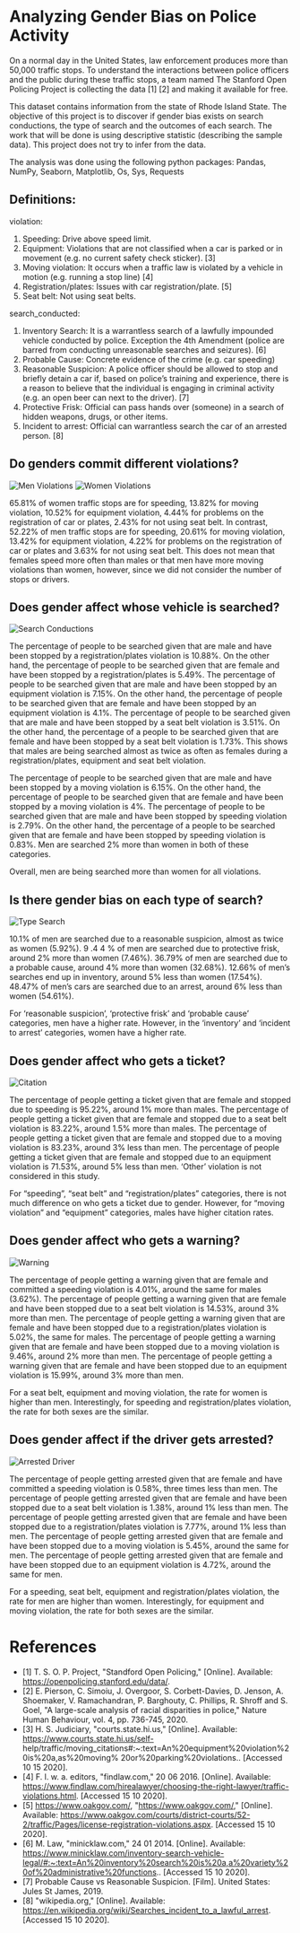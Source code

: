 # Analyzing Gender Bias on Police Activity

On a normal day in the United States, law enforcement produces more than 50,000 traffic stops. To
understand the interactions between police officers and the public during these traffic stops, a team
named The Stanford Open Policing Project is collecting the data [1] [2] and making it available for free.

This dataset contains information from the state of Rhode Island State. The objective of this project is
to discover if gender bias exists on search conductions, the type of search and the outcomes of each
search. The work that will be done is using descriptive statistic (describing the sample data). This
project does not try to infer from the data.

The analysis was done using the following python packages: Pandas, NumPy, Seaborn, Matplotlib, Os,
Sys, Requests

## Definitions:

violation:

1. Speeding: Drive above speed limit.
2. Equipment: Violations that are not classified when a car is parked or in movement (e.g. no
    current safety check sticker). [3]
3. Moving violation: It occurs when a traffic law is violated by a vehicle in motion (e.g. running a
    stop line) [4]
4. Registration/plates: Issues with car registration/plate. [5]
5. Seat belt: Not using seat belts.

search_conducted:

1. Inventory Search: It is a warrantless search of a lawfully impounded vehicle conducted by
    police. Exception the 4th Amendment (police are barred from conducting unreasonable
    searches and seizures). [6]
2. Probable Cause: Concrete evidence of the crime (e.g. car speeding)
3. Reasonable Suspicion: A police officer should be allowed to stop and briefly detain a car if,
    based on police’s training and experience, there is a reason to believe that the individual is
    engaging in criminal activity (e.g. an open beer can next to the driver). [7]
4. Protective Frisk: Official can pass hands over (someone) in a search of hidden weapons, drugs,
    or other items.
5. Incident to arrest: Official can warrantless search the car of an arrested person. [8]


## Do genders commit different violations?

<img src="men_violations.png" alt="Men Violations"> <img src="women_violations.png" alt="Women Violations">

65.81% of women traffic stops are for speeding, 13.82% for moving violation, 10.52% for equipment
violation, 4.44% for problems on the registration of car or plates, 2.43% for not using seat belt. In
contrast, 52.22% of men traffic stops are for speeding, 20.61% for moving violation, 13.42% for
equipment violation, 4.22% for problems on the registration of car or plates and 3.63% for not using
seat belt. This does not mean that females speed more often than males or that men have more
moving violations than women, however, since we did not consider the number of stops or drivers.


## Does gender affect whose vehicle is searched?

<img src="search_conduction.png" alt="Search Conductions">

The percentage of people to be searched given that are male and have been stopped by a
registration/plates violation is 10.88%. On the other hand, the percentage of people to be searched
given that are female and have been stopped by a registration/plates is 5.49%. The percentage of
people to be searched given that are male and have been stopped by an equipment violation is 7.15%.
On the other hand, the percentage of people to be searched given that are female and have been
stopped by an equipment violation is 4.1%. The percentage of people to be searched given that are
male and have been stopped by a seat belt violation is 3.51%. On the other hand, the percentage of a
people to be searched given that are female and have been stopped by a seat belt violation is 1.73%.
This shows that males are being searched almost as twice as often as females during a
registration/plates, equipment and seat belt violation.

The percentage of people to be searched given that are male and have been stopped by a moving
violation is 6.15%. On the other hand, the percentage of people to be searched given that are female
and have been stopped by a moving violation is 4%. The percentage of people to be searched given
that are male and have been stopped by speeding violation is 2.79%. On the other hand, the
percentage of a people to be searched given that are female and have been stopped by speeding
violation is 0.83%. Men are searched 2% more than women in both of these categories.

Overall, men are being searched more than women for all violations.


## Is there gender bias on each type of search?

<img src="type_search.png" alt="Type Search">

10.1% of men are searched due to a reasonable suspicion, almost as twice as women (5.92%). 9 .4 4 %
of men are searched due to protective frisk, around 2% more than women (7.46%). 36.79% of men
are searched due to a probable cause, around 4% more than women (32.68%). 12.66% of men’s
searches end up in inventory, around 5% less than women (17.54%). 48.47% of men’s cars are
searched due to an arrest, around 6% less than women (54.61%).

For ‘reasonable suspicion’, ‘protective frisk’ and ‘probable cause’ categories, men have a higher rate.
However, in the ‘inventory’ and ‘incident to arrest’ categories, women have a higher rate.


## Does gender affect who gets a ticket?

<img src="Citation.png" alt="Citation">

The percentage of people getting a ticket given that are female and stopped due to speeding is 95.22%,
around 1% more than males. The percentage of people getting a ticket given that are female and
stopped due to a seat belt violation is 83.22%, around 1.5% more than males. The percentage of
people getting a ticket given that are female and stopped due to a moving violation is 83.23%, around
3% less than men. The percentage of people getting a ticket given that are female and stopped due to
an equipment violation is 71.53%, around 5% less than men. ‘Other’ violation is not considered in this
study.

For “speeding”, “seat belt” and “registration/plates” categories, there is not much difference on who
gets a ticket due to gender. However, for “moving violation” and “equipment” categories, males have
higher citation rates.


## Does gender affect who gets a warning?

<img src="Warning.png" alt="Warning">

The percentage of people getting a warning given that are female and committed a speeding violation
is 4.01%, around the same for males (3.62%). The percentage of people getting a warning given that
are female and have been stopped due to a seat belt violation is 14.53%, around 3% more than men.
The percentage of people getting a warning given that are female and have been stopped due to a
registration/plates violation is 5.02%, the same for males. The percentage of people getting a warning
given that are female and have been stopped due to a moving violation is 9.46%, around 2% more
than men. The percentage of people getting a warning given that are female and have been stopped
due to an equipment violation is 15.99%, around 3% more than men.

For a seat belt, equipment and moving violation, the rate for women is higher than men. Interestingly,
for speeding and registration/plates violation, the rate for both sexes are the similar.


## Does gender affect if the driver gets arrested?

<img src="Arrest Driver.png" alt="Arrested Driver">

The percentage of people getting arrested given that are female and have committed a speeding
violation is 0.58%, three times less than men. The percentage of people getting arrested given that
are female and have been stopped due to a seat belt violation is 1.38%, around 1% less than men. The
percentage of people getting arrested given that are female and have been stopped due to a
registration/plates violation is 7.77%, around 1% less than men. The percentage of people getting
arrested given that are female and have been stopped due to a moving violation is 5.45%, around the
same for men. The percentage of people getting arrested given that are female and have been stopped
due to an equipment violation is 4.72%, around the same for men.

For a speeding, seat belt, equipment and registration/plates violation, the rate for men are higher
than women. Interestingly, for equipment and moving violation, the rate for both sexes are the similar.

# References

* [1] T. S. O. P. Project, "Standford Open Policing," [Online]. Available: https://openpolicing.stanford.edu/data/. 
* [2] E. Pierson, C. Simoiu, J. Overgoor, S. Corbett-Davies, D. Jenson, A. Shoemaker, V. Ramachandran, P. Barghouty, C. Phillips, R. Shroff and S. Goel, "A large-scale analysis of racial disparities in police," Nature Human Behaviour, vol. 4, pp. 736-745, 2020.
* [3] H. S. Judiciary, "courts.state.hi.us," [Online]. Available: https://www.courts.state.hi.us/self-
help/traffic/moving_citations#:~:text=An%20equipment%20violation%20is%20a,as%20moving% 20or%20parking%20violations.. [Accessed 10 15 2020].
* [4] F. l. w. a. editors, "findlaw.com," 20 06 2016. [Online]. Available: https://www.findlaw.com/hirealawyer/choosing-the-right-lawyer/traffic-violations.html. [Accessed 15 10 2020].
* [5] https://www.oakgov.com/, "https://www.oakgov.com/," [Online]. Available: https://www.oakgov.com/courts/district-courts/52-2/traffic/Pages/license-registration-violations.aspx. [Accessed 15 10 2020].
* [6] M. Law, "minicklaw.com," 24 01 2014. [Online]. Available: https://www.minicklaw.com/inventory-search-vehicle-legal/#:~:text=An%20inventory%20search%20is%20a,a%20variety%20of%20administrative%20functions.. [Accessed 15 10 2020].
* [7] Probable Cause vs Reasonable Suspicion. [Film]. United States: Jules St James, 2019.
* [8] "wikipedia.org," [Online]. Available: https://en.wikipedia.org/wiki/Searches_incident_to_a_lawful_arrest. [Accessed 15 10 2020].
